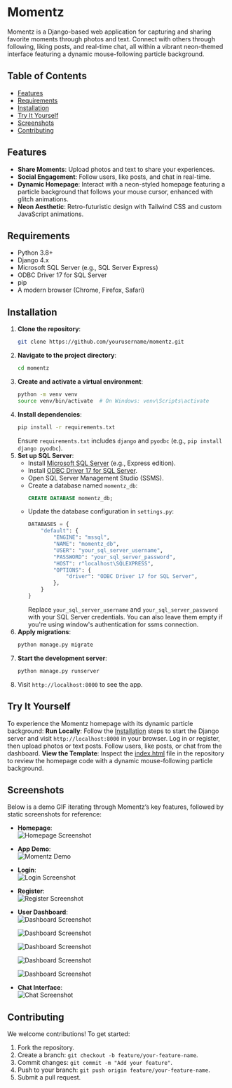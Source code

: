 # Momentz

Momentz is a Django-based web application for capturing and sharing favorite moments through photos and text. Connect with others through following, liking posts, and real-time chat, all within a vibrant neon-themed interface featuring a dynamic mouse-following particle background.

## Table of Contents
- [Features](#features)
- [Requirements](#requirements)
- [Installation](#installation)
- [Try It Yourself](#try-it-yourself)
- [Screenshots](#screenshots)
- [Contributing](#contributing)


## Features
- **Share Moments**: Upload photos and text to share your experiences.
- **Social Engagement**: Follow users, like posts, and chat in real-time.
- **Dynamic Homepage**: Interact with a neon-styled homepage featuring a particle background that follows your mouse cursor, enhanced with glitch animations.
- **Neon Aesthetic**: Retro-futuristic design with Tailwind CSS and custom JavaScript animations.


## Requirements
- Python 3.8+
- Django 4.x
- Microsoft SQL Server (e.g., SQL Server Express)
- ODBC Driver 17 for SQL Server
- pip
- A modern browser (Chrome, Firefox, Safari)


## Installation
1. **Clone the repository**:
   ```bash
   git clone https://github.com/yourusername/momentz.git
   ```
2. **Navigate to the project directory**:
   ```bash
   cd momentz
   ```
3. **Create and activate a virtual environment**:
   ```bash
   python -m venv venv
   source venv/bin/activate  # On Windows: venv\Scripts\activate
   ```
4. **Install dependencies**:
   ```bash
   pip install -r requirements.txt
   ```
   Ensure `requirements.txt` includes `django` and `pyodbc` (e.g., `pip install django pyodbc`).
5. **Set up SQL Server**:
   - Install [Microsoft SQL Server](https://www.microsoft.com/en-us/sql-server/sql-server-downloads) (e.g., Express edition).
   - Install [ODBC Driver 17 for SQL Server](https://docs.microsoft.com/en-us/sql/connect/odbc/download-odbc-driver-for-sql-server).
   - Open SQL Server Management Studio (SSMS).
   - Create a database named `momentz_db`:
     ```sql
     CREATE DATABASE momentz_db;
     ```
   - Update the database configuration in `settings.py`:
     ```python
     DATABASES = {
         "default": {
             "ENGINE": "mssql",
             "NAME": "momentz_db",
             "USER": "your_sql_server_username",
             "PASSWORD": "your_sql_server_password",
             "HOST": r"localhost\SQLEXPRESS",
             "OPTIONS": {
                 "driver": "ODBC Driver 17 for SQL Server",
             },
         }
     }
     ```
     Replace `your_sql_server_username` and `your_sql_server_password` with your SQL Server credentials. You can also leave them empty if you're using window's authentication for ssms connection.
6. **Apply migrations**:
   ```bash
   python manage.py migrate
   ```
7. **Start the development server**:
   ```bash
   python manage.py runserver
   ```
8. Visit `http://localhost:8000` to see the app.


## Try It Yourself
To experience the Momentz homepage with its dynamic particle background:
**Run Locally**: Follow the [Installation](#installation) steps to start the Django server and visit `http://localhost:8000` in your browser. Log in or register, then upload photos or text posts. Follow users, like posts, or chat from the dashboard.
**View the Template**: Inspect the [index.html](https://github.com/Mahrokh-M/Momentz/blob/3c0071900d529deeae6b660944097a7d9d6765ed/templates/users/index.html) file in the repository to review the homepage code with a dynamic mouse-following particle background.

## Screenshots
  Below is a demo GIF iterating through Momentz’s key features, followed by static screenshots for reference:

- **Homepage**:  
  ![Homepage Screenshot](screenshots/homepage.gif)

- **App Demo**:  
  ![Momentz Demo](screenshots/momentz-demo.gif)

- **Login**:  
  ![Login Screenshot](screenshots/homepage.png)
  
- **Register**:  
  ![Register Screenshot](screenshots/register.png)

- **User Dashboard**:  
  ![Dashboard Screenshot](screenshots/dashboard1.png)
  
  ![Dashboard Screenshot](screenshots/dashboard2.png)
  
  ![Dashboard Screenshot](screenshots/dashboard3.png)
  
  ![Dashboard Screenshot](screenshots/dashboard4.png)
  
  ![Dashboard Screenshot](screenshots/dashboard5.png)

- **Chat Interface**:  
  ![Chat Screenshot](screenshots/chat.png)


  

## Contributing
We welcome contributions! To get started:
1. Fork the repository.
2. Create a branch: `git checkout -b feature/your-feature-name`.
3. Commit changes: `git commit -m "Add your feature"`.
4. Push to your branch: `git push origin feature/your-feature-name`.
5. Submit a pull request.

